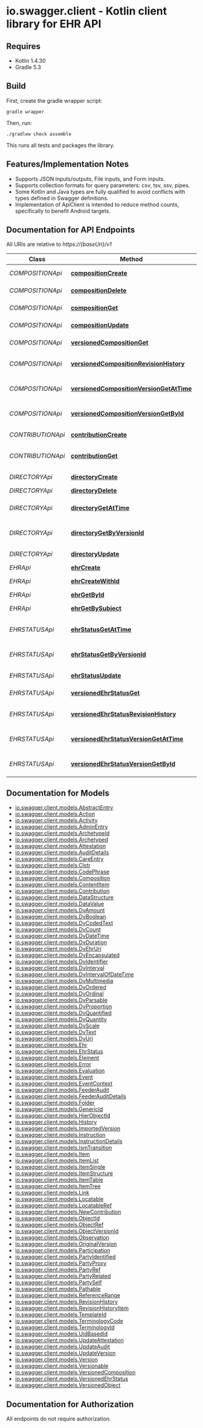 # io.swagger.client - Kotlin client library for EHR API

## Requires

* Kotlin 1.4.30
* Gradle 5.3

## Build

First, create the gradle wrapper script:

```
gradle wrapper
```

Then, run:

```
./gradlew check assemble
```

This runs all tests and packages the library.

## Features/Implementation Notes

* Supports JSON inputs/outputs, File inputs, and Form inputs.
* Supports collection formats for query parameters: csv, tsv, ssv, pipes.
* Some Kotlin and Java types are fully qualified to avoid conflicts with types defined in Swagger definitions.
* Implementation of ApiClient is intended to reduce method counts, specifically to benefit Android targets.

<a name="documentation-for-api-endpoints"></a>
## Documentation for API Endpoints

All URIs are relative to *https://{baseUrl}/v1*

Class | Method | HTTP request | Description
------------ | ------------- | ------------- | -------------
*COMPOSITIONApi* | [**compositionCreate**](docs/COMPOSITIONApi.md#compositioncreate) | **POST** /ehr/{ehr_id}/composition | Create COMPOSITION
*COMPOSITIONApi* | [**compositionDelete**](docs/COMPOSITIONApi.md#compositiondelete) | **DELETE** /ehr/{ehr_id}/composition/{uid_based_id} | Delete COMPOSITION
*COMPOSITIONApi* | [**compositionGet**](docs/COMPOSITIONApi.md#compositionget) | **GET** /ehr/{ehr_id}/composition/{uid_based_id} | Get COMPOSITION
*COMPOSITIONApi* | [**compositionUpdate**](docs/COMPOSITIONApi.md#compositionupdate) | **PUT** /ehr/{ehr_id}/composition/{uid_based_id} | Update COMPOSITION
*COMPOSITIONApi* | [**versionedCompositionGet**](docs/COMPOSITIONApi.md#versionedcompositionget) | **GET** /ehr/{ehr_id}/versioned_composition/{versioned_object_uid} | Get versioned COMPOSITION
*COMPOSITIONApi* | [**versionedCompositionRevisionHistory**](docs/COMPOSITIONApi.md#versionedcompositionrevisionhistory) | **GET** /ehr/{ehr_id}/versioned_composition/{versioned_object_uid}/revision_history | Get versioned COMPOSITION revision history
*COMPOSITIONApi* | [**versionedCompositionVersionGetAtTime**](docs/COMPOSITIONApi.md#versionedcompositionversiongetattime) | **GET** /ehr/{ehr_id}/versioned_composition/{versioned_object_uid}/version | Get versioned COMPOSITION version at time
*COMPOSITIONApi* | [**versionedCompositionVersionGetById**](docs/COMPOSITIONApi.md#versionedcompositionversiongetbyid) | **GET** /ehr/{ehr_id}/versioned_composition/{versioned_object_uid}/version/{version_uid} | Get versioned COMPOSITION version by id
*CONTRIBUTIONApi* | [**contributionCreate**](docs/CONTRIBUTIONApi.md#contributioncreate) | **POST** /ehr/{ehr_id}/contribution | Create CONTRIBUTION
*CONTRIBUTIONApi* | [**contributionGet**](docs/CONTRIBUTIONApi.md#contributionget) | **GET** /ehr/{ehr_id}/contribution/{contribution_uid} | Get CONTRIBUTION by id
*DIRECTORYApi* | [**directoryCreate**](docs/DIRECTORYApi.md#directorycreate) | **POST** /ehr/{ehr_id}/directory | Create directory
*DIRECTORYApi* | [**directoryDelete**](docs/DIRECTORYApi.md#directorydelete) | **DELETE** /ehr/{ehr_id}/directory | Delete directory
*DIRECTORYApi* | [**directoryGetAtTime**](docs/DIRECTORYApi.md#directorygetattime) | **GET** /ehr/{ehr_id}/directory | Get folder in directory version at time
*DIRECTORYApi* | [**directoryGetByVersionId**](docs/DIRECTORYApi.md#directorygetbyversionid) | **GET** /ehr/{ehr_id}/directory/{version_uid} | Get folder in directory version
*DIRECTORYApi* | [**directoryUpdate**](docs/DIRECTORYApi.md#directoryupdate) | **PUT** /ehr/{ehr_id}/directory | Update directory
*EHRApi* | [**ehrCreate**](docs/EHRApi.md#ehrcreate) | **POST** /ehr | Create EHR
*EHRApi* | [**ehrCreateWithId**](docs/EHRApi.md#ehrcreatewithid) | **PUT** /ehr/{ehr_id} | Create EHR with id
*EHRApi* | [**ehrGetById**](docs/EHRApi.md#ehrgetbyid) | **GET** /ehr/{ehr_id} | Get EHR by id
*EHRApi* | [**ehrGetBySubject**](docs/EHRApi.md#ehrgetbysubject) | **GET** /ehr | Get EHR by subject id
*EHRSTATUSApi* | [**ehrStatusGetAtTime**](docs/EHRSTATUSApi.md#ehrstatusgetattime) | **GET** /ehr/{ehr_id}/ehr_status | Get EHR_STATUS at time
*EHRSTATUSApi* | [**ehrStatusGetByVersionId**](docs/EHRSTATUSApi.md#ehrstatusgetbyversionid) | **GET** /ehr/{ehr_id}/ehr_status/{version_uid} | Get EHR_STATUS by version id
*EHRSTATUSApi* | [**ehrStatusUpdate**](docs/EHRSTATUSApi.md#ehrstatusupdate) | **PUT** /ehr/{ehr_id}/ehr_status | Update EHR_STATUS
*EHRSTATUSApi* | [**versionedEhrStatusGet**](docs/EHRSTATUSApi.md#versionedehrstatusget) | **GET** /ehr/{ehr_id}/versioned_ehr_status | Get versioned EHR_STATUS
*EHRSTATUSApi* | [**versionedEhrStatusRevisionHistory**](docs/EHRSTATUSApi.md#versionedehrstatusrevisionhistory) | **GET** /ehr/{ehr_id}/versioned_ehr_status/revision_history | Get versioned EHR_STATUS revision history
*EHRSTATUSApi* | [**versionedEhrStatusVersionGetAtTime**](docs/EHRSTATUSApi.md#versionedehrstatusversiongetattime) | **GET** /ehr/{ehr_id}/versioned_ehr_status/version | Get versioned EHR_STATUS version at time
*EHRSTATUSApi* | [**versionedEhrStatusVersionGetById**](docs/EHRSTATUSApi.md#versionedehrstatusversiongetbyid) | **GET** /ehr/{ehr_id}/versioned_ehr_status/version/{version_uid} | Get versioned EHR_STATUS version by id

<a name="documentation-for-models"></a>
## Documentation for Models

 - [io.swagger.client.models.AbstractEntry](docs/AbstractEntry.md)
 - [io.swagger.client.models.Action](docs/Action.md)
 - [io.swagger.client.models.Activity](docs/Activity.md)
 - [io.swagger.client.models.AdminEntry](docs/AdminEntry.md)
 - [io.swagger.client.models.ArchetypeId](docs/ArchetypeId.md)
 - [io.swagger.client.models.Archetyped](docs/Archetyped.md)
 - [io.swagger.client.models.Attestation](docs/Attestation.md)
 - [io.swagger.client.models.AuditDetails](docs/AuditDetails.md)
 - [io.swagger.client.models.CareEntry](docs/CareEntry.md)
 - [io.swagger.client.models.Clstr](docs/Clstr.md)
 - [io.swagger.client.models.CodePhrase](docs/CodePhrase.md)
 - [io.swagger.client.models.Composition](docs/Composition.md)
 - [io.swagger.client.models.ContentItem](docs/ContentItem.md)
 - [io.swagger.client.models.Contribution](docs/Contribution.md)
 - [io.swagger.client.models.DataStructure](docs/DataStructure.md)
 - [io.swagger.client.models.DataValue](docs/DataValue.md)
 - [io.swagger.client.models.DvAmount](docs/DvAmount.md)
 - [io.swagger.client.models.DvBoolean](docs/DvBoolean.md)
 - [io.swagger.client.models.DvCodedText](docs/DvCodedText.md)
 - [io.swagger.client.models.DvCount](docs/DvCount.md)
 - [io.swagger.client.models.DvDateTime](docs/DvDateTime.md)
 - [io.swagger.client.models.DvDuration](docs/DvDuration.md)
 - [io.swagger.client.models.DvEhrUri](docs/DvEhrUri.md)
 - [io.swagger.client.models.DvEncapsulated](docs/DvEncapsulated.md)
 - [io.swagger.client.models.DvIdentifier](docs/DvIdentifier.md)
 - [io.swagger.client.models.DvInterval](docs/DvInterval.md)
 - [io.swagger.client.models.DvIntervalOfDateTime](docs/DvIntervalOfDateTime.md)
 - [io.swagger.client.models.DvMultimedia](docs/DvMultimedia.md)
 - [io.swagger.client.models.DvOrdered](docs/DvOrdered.md)
 - [io.swagger.client.models.DvOrdinal](docs/DvOrdinal.md)
 - [io.swagger.client.models.DvParsable](docs/DvParsable.md)
 - [io.swagger.client.models.DvProportion](docs/DvProportion.md)
 - [io.swagger.client.models.DvQuantified](docs/DvQuantified.md)
 - [io.swagger.client.models.DvQuantity](docs/DvQuantity.md)
 - [io.swagger.client.models.DvScale](docs/DvScale.md)
 - [io.swagger.client.models.DvText](docs/DvText.md)
 - [io.swagger.client.models.DvUri](docs/DvUri.md)
 - [io.swagger.client.models.Ehr](docs/Ehr.md)
 - [io.swagger.client.models.EhrStatus](docs/EhrStatus.md)
 - [io.swagger.client.models.Element](docs/Element.md)
 - [io.swagger.client.models.Error](docs/Error.md)
 - [io.swagger.client.models.Evaluation](docs/Evaluation.md)
 - [io.swagger.client.models.Event](docs/Event.md)
 - [io.swagger.client.models.EventContext](docs/EventContext.md)
 - [io.swagger.client.models.FeederAudit](docs/FeederAudit.md)
 - [io.swagger.client.models.FeederAuditDetails](docs/FeederAuditDetails.md)
 - [io.swagger.client.models.Folder](docs/Folder.md)
 - [io.swagger.client.models.GenericId](docs/GenericId.md)
 - [io.swagger.client.models.HierObjectId](docs/HierObjectId.md)
 - [io.swagger.client.models.History](docs/History.md)
 - [io.swagger.client.models.ImportedVersion](docs/ImportedVersion.md)
 - [io.swagger.client.models.Instruction](docs/Instruction.md)
 - [io.swagger.client.models.InstructionDetails](docs/InstructionDetails.md)
 - [io.swagger.client.models.IsmTransition](docs/IsmTransition.md)
 - [io.swagger.client.models.Item](docs/Item.md)
 - [io.swagger.client.models.ItemList](docs/ItemList.md)
 - [io.swagger.client.models.ItemSingle](docs/ItemSingle.md)
 - [io.swagger.client.models.ItemStructure](docs/ItemStructure.md)
 - [io.swagger.client.models.ItemTable](docs/ItemTable.md)
 - [io.swagger.client.models.ItemTree](docs/ItemTree.md)
 - [io.swagger.client.models.Link](docs/Link.md)
 - [io.swagger.client.models.Locatable](docs/Locatable.md)
 - [io.swagger.client.models.LocatableRef](docs/LocatableRef.md)
 - [io.swagger.client.models.NewContribution](docs/NewContribution.md)
 - [io.swagger.client.models.ObjectId](docs/ObjectId.md)
 - [io.swagger.client.models.ObjectRef](docs/ObjectRef.md)
 - [io.swagger.client.models.ObjectVersionId](docs/ObjectVersionId.md)
 - [io.swagger.client.models.Observation](docs/Observation.md)
 - [io.swagger.client.models.OriginalVersion](docs/OriginalVersion.md)
 - [io.swagger.client.models.Participation](docs/Participation.md)
 - [io.swagger.client.models.PartyIdentified](docs/PartyIdentified.md)
 - [io.swagger.client.models.PartyProxy](docs/PartyProxy.md)
 - [io.swagger.client.models.PartyRef](docs/PartyRef.md)
 - [io.swagger.client.models.PartyRelated](docs/PartyRelated.md)
 - [io.swagger.client.models.PartySelf](docs/PartySelf.md)
 - [io.swagger.client.models.Pathable](docs/Pathable.md)
 - [io.swagger.client.models.ReferenceRange](docs/ReferenceRange.md)
 - [io.swagger.client.models.RevisionHistory](docs/RevisionHistory.md)
 - [io.swagger.client.models.RevisionHistoryItem](docs/RevisionHistoryItem.md)
 - [io.swagger.client.models.TemplateId](docs/TemplateId.md)
 - [io.swagger.client.models.TerminologyCode](docs/TerminologyCode.md)
 - [io.swagger.client.models.TerminologyId](docs/TerminologyId.md)
 - [io.swagger.client.models.UidBasedId](docs/UidBasedId.md)
 - [io.swagger.client.models.UpdateAttestation](docs/UpdateAttestation.md)
 - [io.swagger.client.models.UpdateAudit](docs/UpdateAudit.md)
 - [io.swagger.client.models.UpdateVersion](docs/UpdateVersion.md)
 - [io.swagger.client.models.Version](docs/Version.md)
 - [io.swagger.client.models.Versionable](docs/Versionable.md)
 - [io.swagger.client.models.VersionedComposition](docs/VersionedComposition.md)
 - [io.swagger.client.models.VersionedEhrStatus](docs/VersionedEhrStatus.md)
 - [io.swagger.client.models.VersionedObject](docs/VersionedObject.md)

<a name="documentation-for-authorization"></a>
## Documentation for Authorization

All endpoints do not require authorization.

